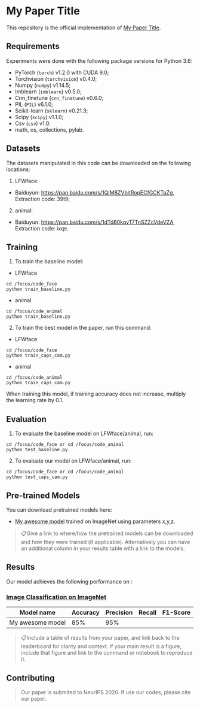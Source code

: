 # My Paper Title

This repository is the official implementation of [My Paper Title](https://arxiv.org/abs/2030.12345). 

## Requirements

Experiments were done with the following package versions for Python 3.6:
 - PyTorch (`torch`) v1.2.0 with CUDA 9.0;
 - Torchvision (`torchvision`) v0.4.0;
 - Numpy (`numpy`) v1.14.5;
 - Imblearn (`imblearn`) v0.5.0;
 - Cnn_finetune (`cnn_finetune`) v0.6.0;
 - PIL (`PIL`) v6.1.0;
 - Scikit-learn (`sklearn`) v0.21.3;
 - Scipy (`scipy`) v1.1.0;
 - Csv (`csv`) v1.0.
 - math, os, collections, pylab.
 
## Datasets

The datasets manipulated in this code can be downloaded on the following locations:
1. LFWface:
  - Baiduyun: https://pan.baidu.com/s/1QIM8ZVbitRopECfGCKTaZg,    Extraction code: 39t9;

2. animal:
  - Baiduyun: https://pan.baidu.com/s/1dTd80kqvT7TnSZZcVdeVZA,    Extraction code: ixqe.


## Training

1. To train the baseline model: 
 - LFWface
```train
cd /focus/code_face
python train_baseline.py
```
 - animal
 ```train
cd /focus/code_animal
python train_baseline.py
```
2. To train the best model in the paper, run this command:
 - LFWface
```train
cd /focus/code_face
python train_caps_cam.py
```
 - animal
 ```train
cd /focus/code_animal
python train_caps_cam.py
```
When training this model, if training accuracy does not increase, multiply the learning rate by 0.1.

## Evaluation

1. To evaluate the baseline model on LFWface/animal, run:
```eval
cd /focus/code_face or cd /focus/code_animal
python test_baseline.py 
```
2. To evaluate our model on LFWface/animal, run:
```eval
cd /focus/code_face or cd /focus/code_animal
python test_caps_cam.py 
```


## Pre-trained Models

You can download pretrained models here:

- [My awesome model](https://drive.google.com/mymodel.pth) trained on ImageNet using parameters x,y,z. 

> 📋Give a link to where/how the pretrained models can be downloaded and how they were trained (if applicable).  Alternatively you can have an additional column in your results table with a link to the models.

## Results

Our model achieves the following performance on :

### [Image Classification on ImageNet](https://paperswithcode.com/sota/image-classification-on-imagenet)

| Model name         | Accuracy | Precision | Recall | F1-Score |
| ------------------ |--------- | --------- |------- |--------- |
| My awesome model   |     85%  |      95%  |        |          |

> 📋Include a table of results from your paper, and link back to the leaderboard for clarity and context. If your main result is a figure, include that figure and link to the command or notebook to reproduce it. 


## Contributing

> Our paper is submited to NeurIPS 2020. If use our codes, please cite our paper.
